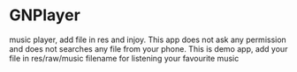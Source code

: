 # GNPlayer
music player, add file in res and injoy.
This app does not ask any permission and does not searches any file from your phone.
This is demo app, add your file in res/raw/music filename for listening your favourite music 
